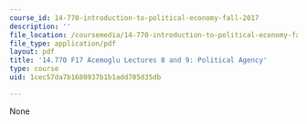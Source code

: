 ```yaml
---
course_id: 14-770-introduction-to-political-economy-fall-2017
description: ''
file_location: /coursemedia/14-770-introduction-to-political-economy-fall-2017/1cec57da7b1680937b1b1add705d35db_MIT14_770F17_lec8_9_acemoglu.pdf
file_type: application/pdf
layout: pdf
title: '14.770 F17 Acemoglu Lectures 8 and 9: Political Agency'
type: course
uid: 1cec57da7b1680937b1b1add705d35db

---
```

None